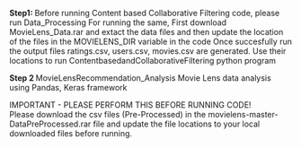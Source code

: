 <b>Step1: </b>
Before running Content based Collaborative Filtering  code, please run Data_Processing 
For running the same, First download MovieLens_Data.rar and extact the data files and then update the location of the files in the MOVIELENS_DIR variable in the code
Once succesfully run the output files ratings.csv, users.csv, movies.csv are  generated.
Use their locations to run ContentbasedandCollaborativeFiltering python program

<b> Step 2 </b> MovieLensRecommendation_Analysis
Movie Lens data analysis using Pandas, Keras framework

IMPORTANT - PLEASE PERFORM THIS BEFORE RUNNING CODE!<br/>
Please download the csv files (Pre-Processed) in the movielens-master-DataPreProcessed.rar file and update the file locations to your local downloaded files before running.  
